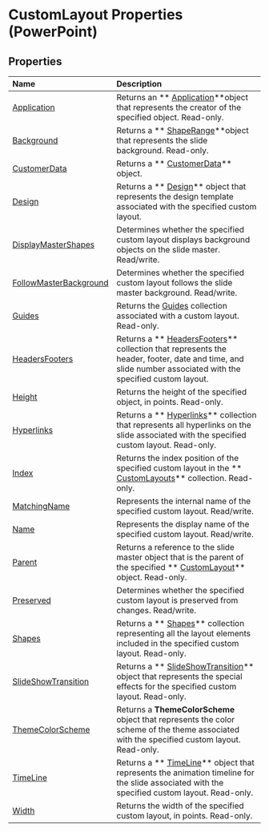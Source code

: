 
# CustomLayout Properties (PowerPoint)

## Properties



|**Name**|**Description**|
|:-----|:-----|
| [Application](91126d20-bfbb-fcad-72e0-fb10d78a17ab.md)|Returns an  ** [Application](978c2b99-4271-b953-4283-73b5f3d96f41.md)**object that represents the creator of the specified object. Read-only.|
| [Background](61141722-d851-b3ff-f426-0865a6e31850.md)|Returns a  ** [ShapeRange](0a194183-380e-ffb6-9336-b5bd311e917d.md)**object that represents the slide background. Read-only.|
| [CustomerData](a589362b-d987-f2ed-79f2-0e0afd9ae051.md)|Returns a  ** [CustomerData](1d658369-ea6c-6959-cd00-230dc111f765.md)** object.|
| [Design](9630b24c-57fb-29a6-0126-cebf384015bd.md)|Returns a  ** [Design](3b02c779-8313-9512-c8d9-cf8a3883229f.md)** object that represents the design template associated with the specified custom layout.|
| [DisplayMasterShapes](07790f9c-fad7-7086-5d18-80fd6bf0658b.md)|Determines whether the specified custom layout displays background objects on the slide master. Read/write.|
| [FollowMasterBackground](9554e610-8d9a-ab32-411e-0f4aa40a7f19.md)|Determines whether the specified custom layout follows the slide master background. Read/write.|
| [Guides](30230637-f357-506b-2cb3-621fb08bd36c.md)|Returns the  [Guides](923ef616-0670-6ad1-2d9b-f7fe4642185b.md) collection associated with a custom layout. Read-only.|
| [HeadersFooters](e8a53212-99cb-26df-12dd-ec6a6c7b7116.md)|Returns a  ** [HeadersFooters](5fb10c90-0611-e797-836b-3f18b273af04.md)** collection that represents the header, footer, date and time, and slide number associated with the specified custom layout.|
| [Height](7ba167ab-72dc-f482-aa7d-f0804cac895d.md)|Returns the height of the specified object, in points. Read-only.|
| [Hyperlinks](834448c1-2acf-33b4-15c9-eb485d9c176c.md)|Returns a  ** [Hyperlinks](33a3fe49-6302-0f53-22f6-b8b1594d5d57.md)** collection that represents all hyperlinks on the slide associated with the specified custom layout. Read-only.|
| [Index](bdbb922f-db6d-034e-b08b-08c9dd500a3b.md)|Returns the index position of the specified custom layout in the  ** [CustomLayouts](9ce682fb-545c-55cb-e9ac-3475f7556af1.md)** collection. Read-only.|
| [MatchingName](ff661ecd-37c7-5ea1-3bba-93e0d56aa66e.md)|Represents the internal name of the specified custom layout. Read/write.|
| [Name](3ad36d6e-1b85-8ff2-9b76-f50a372e0f07.md)|Represents the display name of the specified custom layout. Read/write.|
| [Parent](373ab10a-71c8-fefb-1d5f-67c19abbc679.md)|Returns a reference to the slide master object that is the parent of the specified  ** [CustomLayout](67829704-0314-aed2-5415-6736cefc197e.md)** object. Read-only.|
| [Preserved](8a686dd4-2a03-6e56-650c-fc9b52f14b24.md)|Determines whether the specified custom layout is preserved from changes. Read/write.|
| [Shapes](ed8c332c-c69e-93e4-2611-96b015a0114d.md)|Returns a  ** [Shapes](eb208855-254e-1a0f-884b-4a5edcfd584d.md)** collection representing all the layout elements included in the specified custom layout. Read-only.|
| [SlideShowTransition](f165346b-4ad3-035b-a9be-141dc7666958.md)|Returns a  ** [SlideShowTransition](60707d0d-62a8-0366-c22f-c5c5635fd762.md)** object that represents the special effects for the specified custom layout. Read-only.|
| [ThemeColorScheme](c60258b6-5119-ee70-0d81-60c7a7869c34.md)|Returns a  **ThemeColorScheme** object that represents the color scheme of the theme associated with the specified custom layout. Read-only.|
| [TimeLine](641ccad6-2a91-64d7-2884-1ab436c58b9e.md)|Returns a  ** [TimeLine](0b5a8863-8329-48d0-cb0b-3b34e87acb76.md)** object that represents the animation timeline for the slide associated with the specified custom layout. Read-only.|
| [Width](cddb5c12-7ee9-9ad3-6534-45f0388f2d08.md)|Returns the width of the specified custom layout, in points. Read-only.|
